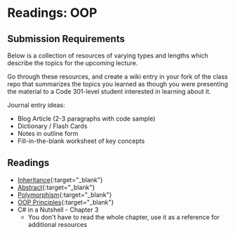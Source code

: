 # Readings: OOP

## Submission Requirements

Below is a collection of resources of varying types and lengths which describe the topics for the upcoming lecture.  

Go through these resources, and create a wiki entry in your fork of the class repo that summarizes the topics you learned as though you were presenting the material to a Code 301-level student interested in learning about it.

Journal entry ideas:
* Blog Article (2-3 paragraphs with code sample)
* Dictionary / Flash Cards
* Notes in outline form
* Fill-in-the-blank worksheet of key concepts


## Readings

- [Inheritance](https://docs.microsoft.com/en-us/dotnet/csharp/programming-guide/classes-and-structs/inheritance){:target="_blank"} 
- [Abstract](https://docs.microsoft.com/en-us/dotnet/csharp/programming-guide/classes-and-structs/abstract-and-sealed-classes-and-class-members){:target="_blank"} 
- [Polymorphism](https://docs.microsoft.com/en-us/dotnet/csharp/programming-guide/classes-and-structs/polymorphism){:target="_blank"} 
- [OOP Principles](https://docs.microsoft.com/en-us/dotnet/csharp/programming-guide/concepts/object-oriented-programming){:target="_blank"} 
- C# in a Nutshell - Chapter 3
	- You don't have to read the whole chapter, use it as a reference for additional resources